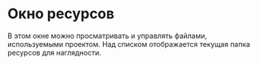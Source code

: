 # Окно ресурсов

В этом окне можно просматривать и управлять файлами, используемыми проектом.
Над списком отображается текущая папка ресурсов для наглядности.
